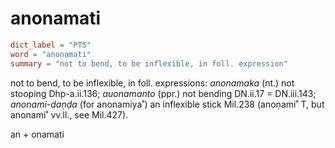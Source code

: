 # anonamati

``` toml
dict_label = "PTS"
word = "anonamati"
summary = "not to bend, to be inflexible, in foll. expression"
```

not to bend, to be inflexible, in foll. expressions: *anonamaka* (nt.) not stooping Dhp\-a.ii.136; *auonamanto* (ppr.) not bending DN.ii.17 = DN.iii.143; *anonami\-daṇḍa* (for anonamiya˚) an inflexible stick Mil.238 (anoṇami˚ T, but anonami˚ vv.ll., see Mil.427).

an \+ onamati

